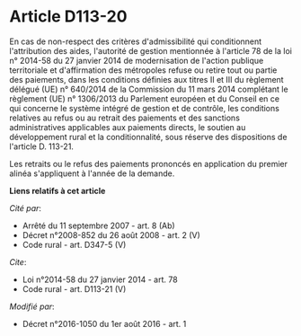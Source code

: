 # Article D113-20

En cas de non-respect des critères d'admissibilité qui conditionnent l'attribution des aides, l'autorité de gestion
mentionnée à l'article 78 de la loi n° 2014-58 du 27 janvier 2014 de modernisation de l'action publique territoriale et
d'affirmation des métropoles refuse ou retire tout ou partie des paiements, dans les conditions définies aux titres II et III
du règlement délégué (UE) n° 640/2014 de la Commission du 11 mars 2014 complétant le règlement (UE) n° 1306/2013 du Parlement
européen et du Conseil en ce qui concerne le système intégré de gestion et de contrôle, les conditions relatives au refus ou
au retrait des paiements et des sanctions administratives applicables aux paiements directs, le soutien au développement
rural et la conditionnalité, sous réserve des dispositions de l'article D. 113-21. 

Les retraits ou le refus des paiements prononcés en application du premier alinéa s'appliquent à l'année de la demande.

**Liens relatifs à cet article**

_Cité par_:

  - Arrêté du 11 septembre 2007 - art. 8 (Ab)
  - Décret n°2008-852 du 26 août 2008 - art. 2 (V)
  - Code rural - art. D347-5 (V)

_Cite_:

  - Loi n°2014-58 du 27 janvier 2014 - art. 78
  - Code rural - art. D113-21 (V)

_Modifié par_:

  - Décret n°2016-1050 du 1er août 2016 - art. 1
